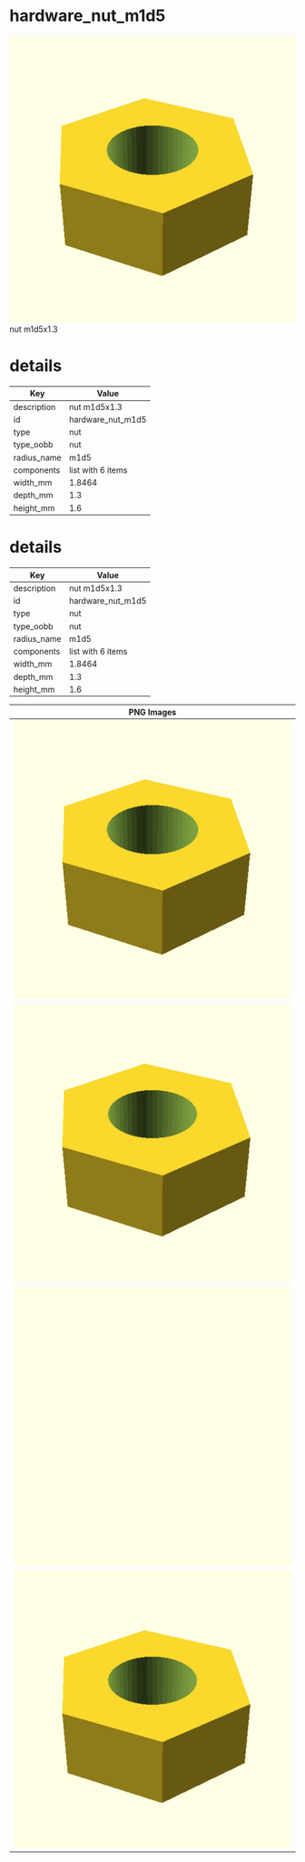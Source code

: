 # hardware_nut_m1d5  
![true.png](true.png)  
nut m1d5x1.3
# details
| Key         | Value                                                                                                                                                                                                                                                                                                                                                                                                                                                                                                                                                                                                                                  |
| ----------- | -------------------------------------------------------------------------------------------------------------------------------------------------------------------------------------------------------------------------------------------------------------------------------------------------------------------------------------------------------------------------------------------------------------------------------------------------------------------------------------------------------------------------------------------------------------------------------------------------------------------------------------- |
| description | nut m1d5x1.3                                                                                                                                                                                                                                                                                                                                                                                                                                                                                                                                                                                                                           |
| id          | hardware_nut_m1d5                                                                                                                                                                                                                                                                                                                                                                                                                                                                                                                                                                                                                      |
| type        | nut                                                                                                                                                                                                                                                                                                                                                                                                                                                                                                                                                                                                                                    |
| type_oobb   | nut                                                                                                                                                                                                                                                                                                                                                                                                                                                                                                                                                                                                                                    |
| radius_name | m1d5                                                                                                                                                                                                                                                                                                                                                                                                                                                                                                                                                                                                                                   |
| components  | list with 6 items                                                                                                                                                                                                                                                                                                                                                                                                                                                                                                                                                                                                                      |
| width_mm    | 1.8464                                                                                                                                                                                                                                                                                                                                                                                                                                                                                                                                                                                                                                 |
| depth_mm    | 1.3                                                                                                                                                                                                                                                                                                                                                                                                                                                                                                                                                                                                                                    |
| height_mm   | 1.6                                                                                                                                                                                                                                                                                                                                                                                                                                                                                                                                                                                                                                    |

# details
| Key         | Value                                                                                                                                                                                                                                                                                                                                                                                                                                                                                                                                                                                                                                  |
| ----------- | -------------------------------------------------------------------------------------------------------------------------------------------------------------------------------------------------------------------------------------------------------------------------------------------------------------------------------------------------------------------------------------------------------------------------------------------------------------------------------------------------------------------------------------------------------------------------------------------------------------------------------------- |
| description | nut m1d5x1.3                                                                                                                                                                                                                                                                                                                                                                                                                                                                                                                                                                                                                           |
| id          | hardware_nut_m1d5                                                                                                                                                                                                                                                                                                                                                                                                                                                                                                                                                                                                                      |
| type        | nut                                                                                                                                                                                                                                                                                                                                                                                                                                                                                                                                                                                                                                    |
| type_oobb   | nut                                                                                                                                                                                                                                                                                                                                                                                                                                                                                                                                                                                                                                    |
| radius_name | m1d5                                                                                                                                                                                                                                                                                                                                                                                                                                                                                                                                                                                                                                   |
| components  | list with 6 items                                                                                                                                                                                                                                                                                                                                                                                                                                                                                                                                                                                                                      |
| width_mm    | 1.8464                                                                                                                                                                                                                                                                                                                                                                                                                                                                                                                                                                                                                                 |
| depth_mm    | 1.3                                                                                                                                                                                                                                                                                                                                                                                                                                                                                                                                                                                                                                    |
| height_mm   | 1.6                                                                                                                                                                                                                                                                                                                                                                                                                                                                                                                                                                                                                                    |

| PNG Images |
| --- |
| ![3dpr.png](3dpr.png) |
| ![laser.png](laser.png) |
| ![laser_flat.png](laser_flat.png) |
| ![true.png](true.png) |

